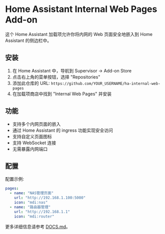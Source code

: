 # Home Assistant Internal Web Pages Add-on

这个 Home Assistant 加载项允许你将内网的 Web 页面安全地嵌入到 Home Assistant 的侧边栏中。

## 安装

1. 在 Home Assistant 中，导航到 Supervisor → Add-on Store
2. 点击右上角的菜单按钮，选择 "Repositories"
3. 添加此仓库的 URL: `https://github.com/YOUR_USERNAME/ha-internal-web-pages`
4. 在加载项商店中找到 "Internal Web Pages" 并安装

## 功能

- 支持多个内网页面的嵌入
- 通过 Home Assistant 的 ingress 功能实现安全访问
- 支持自定义页面图标
- 支持 WebSocket 连接
- 无需暴露内网端口

## 配置

配置示例:

```yaml
pages:
  - name: "NAS管理页面"
    url: "http://192.168.1.100:5000"
    icon: "mdi:nas"
  - name: "路由器管理"
    url: "http://192.168.1.1"
    icon: "mdi:router"
```

更多详细信息请参考 [DOCS.md](internal_web_pages/DOCS.md)。 